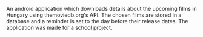 An android application which downloads details about the upcoming films in Hungary using themoviedb.org's API.
The chosen films are stored in a database and a reminder is set to the day before their release dates.
The application was made for a school project.
